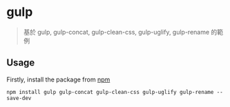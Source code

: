 # gulp

> 基於 gulp, gulp-concat, gulp-clean-css, gulp-uglify, gulp-rename 的範例


## Usage

Firstly, install the package from [npm](https://www.npmjs.com/)

```
npm install gulp gulp-concat gulp-clean-css gulp-uglify gulp-rename --save-dev
```
